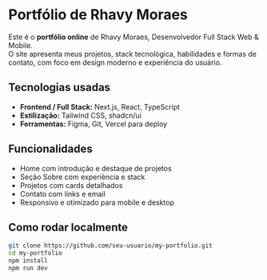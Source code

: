 # Portfólio de Rhavy Moraes

Este é o **portfólio online** de Rhavy Moraes, Desenvolvedor Full Stack Web & Mobile.  
O site apresenta meus projetos, stack tecnológica, habilidades e formas de contato, com foco em design moderno e experiência do usuário.

## Tecnologias usadas
- **Frontend / Full Stack:** Next.js, React, TypeScript
- **Estilização:** Tailwind CSS, shadcn/ui
- **Ferramentas:** Figma, Git, Vercel para deploy

## Funcionalidades
- Home com introdução e destaque de projetos
- Seção Sobre com experiência e stack
- Projetos com cards detalhados
- Contato com links e email
- Responsivo e otimizado para mobile e desktop

## Como rodar localmente
```bash
git clone https://github.com/seu-usuario/my-portfolio.git
cd my-portfolio
npm install
npm run dev
